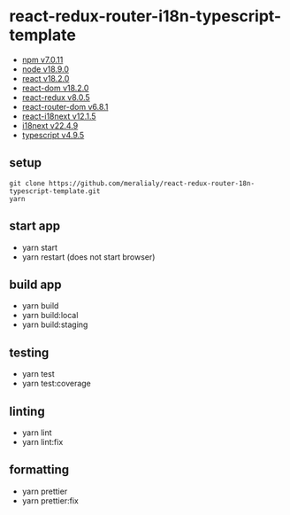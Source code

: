 # react-redux-router-i18n-typescript-template

-   [npm v7.0.11](https://www.npmjs.com/)
-   [node v18.9.0](https://nodejs.org/en/)
-   [react v18.2.0](https://reactjs.org/)
-   [react-dom v18.2.0](https://reactjs.org/docs/react-dom.html)
-   [react-redux v8.0.5](https://react-redux.js.org/)
-   [react-router-dom v6.8.1](https://reactrouter.com/en/main)
-   [react-i18next v12.1.5](https://react.i18next.com/)
-   [i18next v22.4.9](https://www.i18next.com/)
-   [typescript v4.9.5](https://www.typescriptlang.org/)

## setup

```
git clone https://github.com/meralialy/react-redux-router-18n-typescript-template.git
yarn
```

## start app

-   yarn start
-   yarn restart (does not start browser)

## build app

-   yarn build
-   yarn build:local
-   yarn build:staging

## testing

-   yarn test
-   yarn test:coverage

## linting

-   yarn lint
-   yarn lint:fix

## formatting

-   yarn prettier
-   yarn prettier:fix
